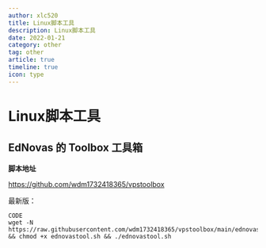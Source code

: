 ```yaml
---
author: xlc520
title: Linux脚本工具
description: Linux脚本工具
date: 2022-01-21
category: other
tag: other
article: true
timeline: true
icon: type
---
```

# Linux脚本工具

## EdNovas 的 Toolbox 工具箱

 **脚本地址**

https://github.com/wdm1732418365/vpstoolbox

最新版：

```shell
CODE
wget -N https://raw.githubusercontent.com/wdm1732418365/vpstoolbox/main/ednovastool.sh && chmod +x ednovastool.sh && ./ednovastool.sh
```



